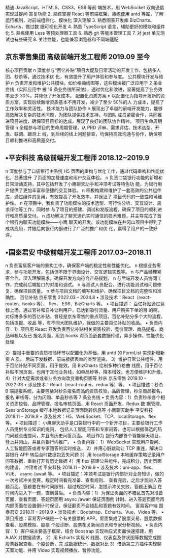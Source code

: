 精通 JavaScript、HTML5、CSS3、ES6 等前
端技术，用 WebSocket 双向通信实现过提问
答复功能
2. 熟练掌握 React 等前端框架，熟练使用 antd
   等库，了解运行机制，对前端组件化、模块化
   深入理解
3. 熟悉图表开发库 BizCharts、Echarts，做过数
   据可视化开发
4. 熟悉 TypeScript 语言，辅助更好的模块和组件
   化
5. 熟练使用 Less 等预处理器工具
6. 熟悉 git 等版本管理工具
7. 对 jest 单元测试也有些研究
8. 关注性能，也能兼容浏览器和不同端适配


## 京东零售集团 高级前端开发工程师 2019.09 至今
核心项目贡献
n 深度参与“百亿补贴”项目大促及日常活动的开发工作，包括多人团、秒杀等，通过技术优
化，有效提升了用户体验和参与度。
公共模块开发与维护
n 负责开发和维护公共模块，如价格曲线图等，这些模块被广泛应用于 2 条业务线（实际应用中
被 16 条业务线所采纳），通过优化和改进，显著提高了业务效率至少 30%，并降低了开发成本。
配置化资质方案
n 以配置化为指导开发新的资质方案，实现后续新增资质基本不用开发，减少了至少 50%的人
力成本，提高了工作效率和灵活性。
技术能力与团队协作
n 展现出了卓越的前端开发能力，能够高效解决复杂的技术问题，为团队提供技术支持。与团队
成员紧密合作，共同推进项目进度，确保项目目标的达成，展现了良好的团队协作精神。
项目生命周期管理
n 全程参与项目的生命周期管理，从 PRD 评审、需求评估、技术选型、开发、联调、跟测上
线，到后续的线上问题排查，均保持高效沟通与协作，确保项目顺利推进和高质量交付。
## •平安科技 高级前端开发工程师 2018.12~2019.9
n 深度参与了口袋银行主系统 H5 页面的重构与优化工作，通过代码重构和性能优化，显著提升
了页面的加载速度和用户交互体验。
n 负责口袋银行功能的新增和日常活动支持，其中包括开发了小鹰聊天助手和冲顶考试等特色功
能，为银行用户提供了更加丰富和便捷的交互体验。
n 积极构建和维护了一套高效的公共组件库，通过组件的复用，有效提高了开发效率，并保证了
项目代码的一致性和可维护性。
n 在项目中，我负责了功能模块的技术选型、可行性分析、交互设计、需求评估等工作，同时参
与了项目的搭建、调试和发版流程，确保了项目的顺利进行和高质量交付。
n 成功解决了聊天通讯实时通信的技术难题，并主导完成了首个银行内聊天功能模块——小鹰
聊天的开发。该功能模块在井冈山项目中得到了成功应用，并随后向银行内部进行了广泛的推广和优
化，赢得了用户的一致好评。
## •国泰君安 中级前端开发工程师 2017.03~2018.11
n 负责富易客户端的重构工作，确保客户端的稳定性和性能优化。
n 根据业务需求，参与功能开发，包括但不限于界面设计、交互逻辑实现等。
n 与产品经理紧密合作，深入理解需求，确保开发方向符合产品规划。
n 与后端开发人员协同工作，完成前后端接口的对接和调试。
n 与测试人员配合，进行功能测试和问题修复，确保项目质量。
n 参与项目文档的编写和维护，确保项目文档的完整性和准确性。
百亿补贴 京东零售 2022.03 – 2024.8
• 涉及技术：React（react-router、hooks 等）、 flex、 ES6、BizCharts 等。
• 项目描述： 百亿补贴通过竞标上场，通过官补和自补让利用户，已达到吸引流量、用户购买下单的目
的啊。对标拼多多的百亿补贴，曾经是京东零售的重点项目。百亿补贴分多个大的流程，包括提报、收品
等，有不同大团队维护，我做的主要百亿补贴的收品。
• 负责内容：1）项目用 React 开发负责百亿补贴相关资质校验、竞价管理、商品提报、商品审核以及已
报名页面，用到 hooks 对页面嵌套数据传递，异步操作，性能优化处理

   2）提报中重要的资质校验环节以配置化为基础，用 antd 的 FormList 实现新增新资 A 质，
   后端下发数据，前端根据表单的类型渲染。
   3）维护日常公共组件，用于百亿补贴不同页面，用于提效。用 BizCharts 绘制多种价格曲
   线图，用于百亿补贴不同页面，也用于其他业务线，如单品秒等，降本增效，也方便维护和升级。
   4）针对大促需求或者业务方向改变重构页面等
   秒杀 京东零售 2019.10 – 2022.03
   • 涉及技术：React（react-router、redux 等）等。
   • 项目描述：秒杀 B 端提报系统，主要包括对秒杀报名商品的资质校验，品牌管理，秒杀商品报名，报名
   审核等，分为闪购、单品秒杀等 7 条业务线
   • 负责内容：1）负责秒杀各个相关资质校验、品牌管理、报名审核页面，用 React 页面开发，Redux 数
   据管理，SessionStorage 缓存本地数据记录页面跳转信息等
   小鹰聊天助手 平安科技 2018.11 – 2019.9
   • 涉及技术：H5、WebSocket、TCP、localStorage、flex 等。
   • 项目描述： 小鹰聊天助手是口袋银行中的一个新开项目，主要给银行工作人员提供专业知识的提问，
   包括人工智能问答和专家问答，也可以根据筛选的热门问题点击提问，并且有历史问答页面。 项目作为
   银行内部首个智能聊天项目，登上井冈山，并且向银行内推广。
   • 负责内容： 1）WebSocket 实现用户提问、人工智能回答或者专家回答的实时推送，
   2）并用心脏跳动让 TCP 重连，解决口袋银行 APP 转后台时数据包丢失问题
   3）用 localStorage 本地缓存策略记录用户问答数据，重新打开有历史数据
   4）用 flex 搭建公共组件，完成积分，历史页面的建设，
   冲顶考试 平安科技 2018.11 – 2019.9
   • 涉及技术：uni-app、flex、VUE、 async /await 等。
   • 项目描述：冲顶考试是银行内部针对业务知识，做的一次考试冲关竞赛，规定时间看完准备、查看规则、
   查看完后，之后才能进入答题页面。答题要在有时间限制，超过规定时间，怎提示冲关失败，答题正确且
   在时间内进入下一题，直到最后。
   • 负责内容：1）为保证页面的不错乱首先对准备页面、查看页面、答题页面用 async /await 保证页面倒
   计时、进入答题页面后再内部页面在设置倒计时保证，保证翻页不会错乱和答题有效时间。
   富易客户端 国泰君安 2018.11 – 2019.9
   • 涉及技术：Bootstrap、Echarts、Vue、Video 等。
   • 项目描述：富易客户端是一个有关股票的 APP。里面集成了股票交易、股票数据查看、股票模拟、股票
   个股诊断、股票相关新闻资讯和专家分析视频。
   • 负责内容：1）客户端主要基于框架，结合 Boostrap 实现响应式页面快速搭建，用 AJAX 对数据请求，
   2）用 Echarts 实现 K 线图、仪表盘及饼状图等数据完成图股票数据查看、个股诊断，完
   成数据统计、数据对比
   3）借助第三方插件实现聊天室功能、并用 Video 实现视频播放、暂停功能。
   

